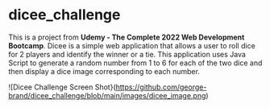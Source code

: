 # dicee_challenge

This is a project from <b>Udemy - The Complete 2022 Web Development Bootcamp</b>.  Dicee is a simple web application that allows a user to roll dice for 2 players
and identify the winner or a tie.  This application uses Java Script to generate a random number from 1 to 6 for each of the two dice and then display a dice image
corresponding to each number.

![Dicee Challenge Screen Shot}(https://github.com/george-brand/dicee_challenge/blob/main/images/dicee_image.png)
